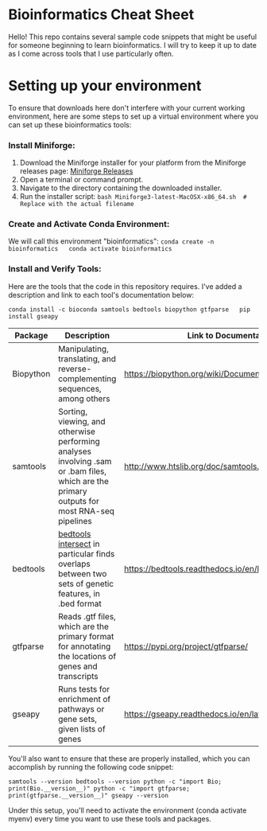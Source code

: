 # Bioinformatics Cheat Sheet

Hello! This repo contains several sample code snippets that might be useful for someone beginning to learn bioinformatics. I will try to keep it up to date as I come across tools that I use particularly often.

# Setting up your environment

To ensure that downloads here don't interfere with your current working environment, here are some steps to set up a virtual environment where you can set up these bioinformatics tools:

### Install Miniforge:  

1. Download the Miniforge installer for your platform from the Miniforge releases page: [Miniforge Releases](https://github.com/conda-forge/miniforge/releases)
2. Open a terminal or command prompt.
3. Navigate to the directory containing the downloaded installer.
4. Run the installer script:
   `bash Miniforge3-latest-MacOSX-x86_64.sh  # Replace with the actual filename`

### Create and Activate Conda Environment:  

We will call this environment "bioinformatics":
`conda create -n bioinformatics  
conda activate bioinformatics`

### Install and Verify Tools:

Here are the tools that the code in this repository requires. I've added a description and link to each tool's documentation below:

`conda install -c bioconda samtools bedtools biopython gtfparse  
pip install gseapy`

| Package | Description | Link to Documentation |
| -------- | -------- | -------- |
| Biopython | Manipulating, translating, and reverse-complementing sequences, among others | https://biopython.org/wiki/Documentation |
| samtools | Sorting, viewing, and otherwise performing analyses involving .sam or .bam files, which are the primary outputs for most RNA-seq pipelines | http://www.htslib.org/doc/samtools.html#DESCRIPTION |
| bedtools | [bedtools intersect](https://bedtools.readthedocs.io/en/latest/content/tools/intersect.html#u-unique-reporting-the-mere-presence-of-any-overlapping-features) in particular finds overlaps between two sets of genetic features, in .bed format | https://bedtools.readthedocs.io/en/latest/# |
| gtfparse | Reads .gtf files, which are the primary format for annotating the locations of genes and transcripts | https://pypi.org/project/gtfparse/ |
| gseapy | Runs tests for enrichment of pathways or gene sets, given lists of genes | https://gseapy.readthedocs.io/en/latest/introduction.html |

You'll also want to ensure that these are properly installed, which you can accomplish by running the following code snippet:

`samtools --version
bedtools --version
python -c "import Bio; print(Bio.__version__)"
python -c "import gtfparse; print(gtfparse.__version__)"
gseapy --version`

Under this setup, you'll need to activate the environment (conda activate myenv) every time you want to use these tools and packages.
